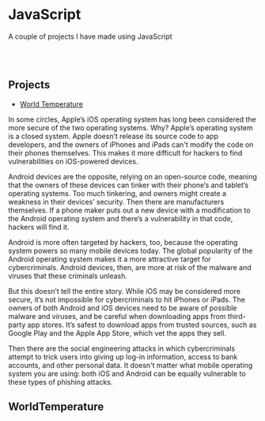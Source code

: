 # JavaScript
 A couple of projects I have made using JavaScript

 <br/>
 <br/>
 
 ## Projects
 - [World Temperature](##WorldTemperature)

 In some circles, Apple’s iOS operating system has long been considered the more secure of the two operating systems. Why? Apple’s operating system is a closed system. Apple doesn’t release its source code to app developers, and the owners of iPhones and iPads can't modify the code on their phones themselves. This makes it more difficult for hackers to find vulnerabilities on iOS-powered devices.

Android devices are the opposite, relying on an open-source code, meaning that the owners of these devices can tinker with their phone’s and tablet’s operating systems. Too much tinkering, and owners might create a weakness in their devices’ security. Then there are manufacturers themselves. If a phone maker puts out a new device with a modification to the Android operating system and there’s a vulnerability in that code, hackers will find it.

Android is more often targeted by hackers, too, because the operating system powers so many mobile devices today. The global popularity of the Android operating system makes it a more attractive target for cybercriminals. Android devices, then, are more at risk of the malware and viruses that these criminals unleash.

But this doesn’t tell the entire story. While iOS may be considered more secure, it’s not impossible for cybercriminals to hit iPhones or iPads. The owners of both Android and iOS devices need to be aware of possible malware and viruses, and be careful when downloading apps from third-party app stores. It’s safest to download apps from trusted sources, such as Google Play and the Apple App Store, which vet the apps they sell.

Then there are the social engineering attacks in which cybercriminals attempt to trick users into giving up log-in information, access to bank accounts, and other personal data. It doesn't matter what mobile operating system you are using: both iOS and Android can be equally vulnerable to these types of phishing attacks.

 ## WorldTemperature
 
